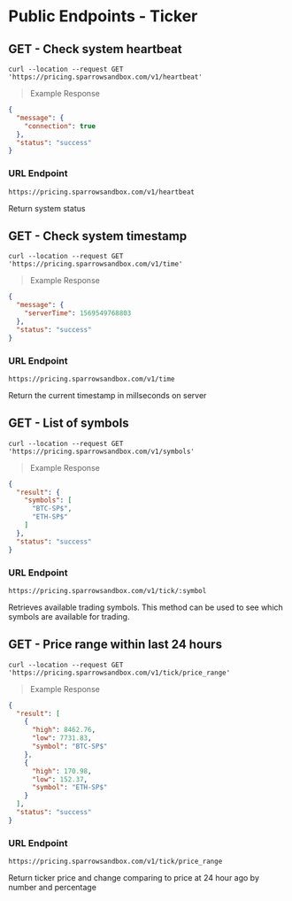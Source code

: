 # Public Endpoints - Ticker

## GET - Check system heartbeat

```shell
curl --location --request GET 'https://pricing.sparrowsandbox.com/v1/heartbeat'
```
> Example Response

```json
{
  "message": {
    "connection": true
  },
  "status": "success"
}
```

### URL Endpoint
`https://pricing.sparrowsandbox.com/v1/heartbeat`

Return system status


<!-- END -->

## GET - Check system timestamp

```shell
curl --location --request GET 'https://pricing.sparrowsandbox.com/v1/time'
```
> Example Response

```json
{
  "message": {
    "serverTime": 1569549768803
  },
  "status": "success"
}
```

### URL Endpoint
`https://pricing.sparrowsandbox.com/v1/time`

Return the current timestamp in millseconds on server



<!-- END -->

## GET -  List of symbols

```shell
curl --location --request GET 'https://pricing.sparrowsandbox.com/v1/symbols'
```
> Example Response

```json
{
  "result": {
    "symbols": [
      "BTC-SP$",
      "ETH-SP$"
    ]
  },
  "status": "success"
}
```

### URL Endpoint
`https://pricing.sparrowsandbox.com/v1/tick/:symbol`

Retrieves available trading symbols. This method can be used to see which symbols are available for trading.

<!-- END -->

## GET -  Price range within last 24 hours

```shell
curl --location --request GET 'https://pricing.sparrowsandbox.com/v1/tick/price_range'
```
> Example Response

```json
{
  "result": [
    {
      "high": 8462.76,
      "low": 7731.83,
      "symbol": "BTC-SP$"
    },
    {
      "high": 170.98,
      "low": 152.37,
      "symbol": "ETH-SP$"
    }
  ],
  "status": "success"
}
```

### URL Endpoint
`https://pricing.sparrowsandbox.com/v1/tick/price_range`

Return ticker price and change comparing to price at 24 hour ago by number and percentage

